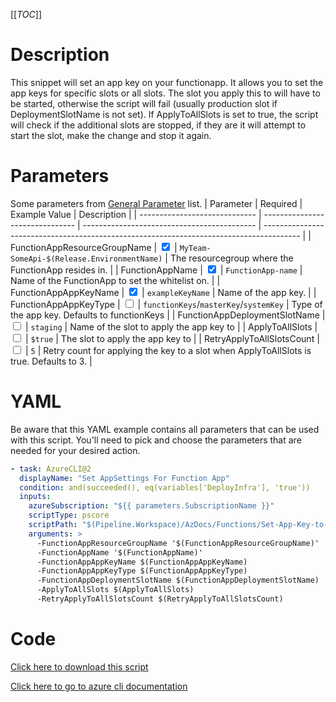 [[_TOC_]]

# Description

This snippet will set an app key on your functionapp. It allows you to set the app keys for specific slots or all slots.
The slot you apply this to will have to be started, otherwise the script will fail (usually production slot if DeploymentSlotName is not set).
If ApplyToAllSlots is set to true, the script will check if the additional slots are stopped, if they are it will attempt to start the slot, make the change and stop it again.

# Parameters

Some parameters from [General Parameter](/Azure/AzDocs-v1/Scripts) list.
| Parameter | Required | Example Value | Description |
| ----------------------------- | ------------------------------- | ------------------------------------------- | --------------------------------------------------------------------------------------- |
| FunctionAppResourceGroupName | <input type="checkbox" checked> | `MyTeam-SomeApi-$(Release.EnvironmentName)` | The resourcegroup where the FunctionApp resides in. |
| FunctionAppName | <input type="checkbox" checked> | `FunctionApp-name` | Name of the FunctionApp to set the whitelist on. |
| FunctionAppAppKeyName | <input type="checkbox" checked> | `exampleKeyName` | Name of the app key. |
| FunctionAppAppKeyType | <input type="checkbox"> | `functionKeys`/`masterKey`/`systemKey` | Type of the app key. Defaults to functionKeys |
| FunctionAppDeploymentSlotName | <input type="checkbox"> | `staging` | Name of the slot to apply the app key to |
| ApplyToAllSlots | <input type="checkbox"> | `$true` | The slot to apply the app key to |
| RetryApplyToAllSlotsCount | <input type="checkbox"> | `5` | Retry count for applying the key to a slot when ApplyToAllSlots is true. Defaults to 3. |

# YAML

Be aware that this YAML example contains all parameters that can be used with this script. You'll need to pick and choose the parameters that are needed for your desired action.

```yaml
- task: AzureCLI@2
  displayName: "Set AppSettings For Function App"
  condition: and(succeeded(), eq(variables['DeployInfra'], 'true'))
  inputs:
    azureSubscription: "${{ parameters.SubscriptionName }}"
    scriptType: pscore
    scriptPath: "$(Pipeline.Workspace)/AzDocs/Functions/Set-App-Key-to-Function-App.ps1"
    arguments: >
      -FunctionAppResourceGroupName '$(FunctionAppResourceGroupName)' 
      -FunctionAppName '$(FunctionAppName)' 
      -FunctionAppAppKeyName $(FunctionAppAppKeyName) 
      -FunctionAppAppKeyType $(FunctionAppAppKeyType) 
      -FunctionAppDeploymentSlotName $(FunctionAppDeploymentSlotName) 
      -ApplyToAllSlots $(ApplyToAllSlots) 
      -RetryApplyToAllSlotsCount $(RetryApplyToAllSlotsCount)
```

# Code

[Click here to download this script](../../../../src/Functions/Set-App-Key-to-Function-App.ps1)

[Click here to go to azure cli documentation](https://docs.microsoft.com/en-us/cli/azure/functionapp/keys?view=azure-cli-latest#az-functionapp-keys-set)
